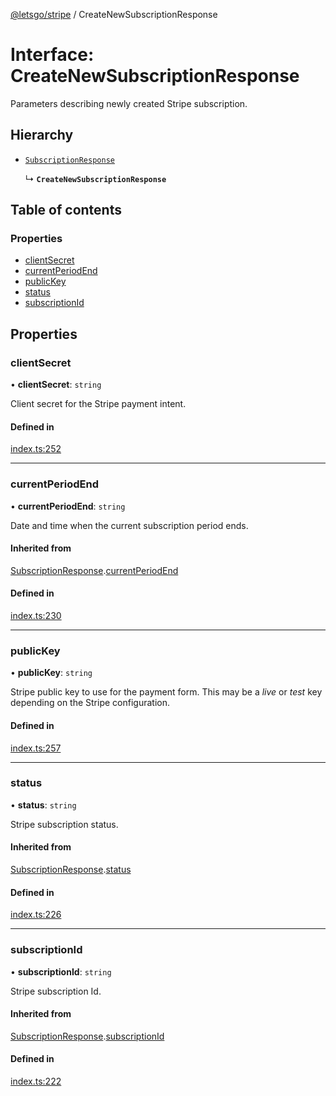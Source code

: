 [@letsgo/stripe](../README.md) / CreateNewSubscriptionResponse

# Interface: CreateNewSubscriptionResponse

Parameters describing newly created Stripe subscription.

## Hierarchy

- [`SubscriptionResponse`](SubscriptionResponse.md)

  ↳ **`CreateNewSubscriptionResponse`**

## Table of contents

### Properties

- [clientSecret](CreateNewSubscriptionResponse.md#clientsecret)
- [currentPeriodEnd](CreateNewSubscriptionResponse.md#currentperiodend)
- [publicKey](CreateNewSubscriptionResponse.md#publickey)
- [status](CreateNewSubscriptionResponse.md#status)
- [subscriptionId](CreateNewSubscriptionResponse.md#subscriptionid)

## Properties

### clientSecret

• **clientSecret**: `string`

Client secret for the Stripe payment intent.

#### Defined in

[index.ts:252](https://github.com/47chapters/letsgo/blob/11c7e19/packages/stripe/src/index.ts#L252)

___

### currentPeriodEnd

• **currentPeriodEnd**: `string`

Date and time when the current subscription period ends.

#### Inherited from

[SubscriptionResponse](SubscriptionResponse.md).[currentPeriodEnd](SubscriptionResponse.md#currentperiodend)

#### Defined in

[index.ts:230](https://github.com/47chapters/letsgo/blob/11c7e19/packages/stripe/src/index.ts#L230)

___

### publicKey

• **publicKey**: `string`

Stripe public key to use for the payment form. This may be a _live_ or _test_ key depending
on the Stripe configuration.

#### Defined in

[index.ts:257](https://github.com/47chapters/letsgo/blob/11c7e19/packages/stripe/src/index.ts#L257)

___

### status

• **status**: `string`

Stripe subscription status.

#### Inherited from

[SubscriptionResponse](SubscriptionResponse.md).[status](SubscriptionResponse.md#status)

#### Defined in

[index.ts:226](https://github.com/47chapters/letsgo/blob/11c7e19/packages/stripe/src/index.ts#L226)

___

### subscriptionId

• **subscriptionId**: `string`

Stripe subscription Id.

#### Inherited from

[SubscriptionResponse](SubscriptionResponse.md).[subscriptionId](SubscriptionResponse.md#subscriptionid)

#### Defined in

[index.ts:222](https://github.com/47chapters/letsgo/blob/11c7e19/packages/stripe/src/index.ts#L222)
